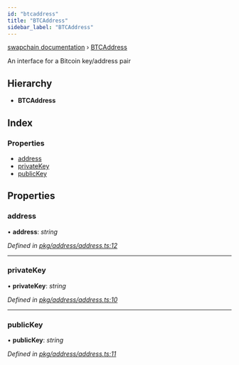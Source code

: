 ```yaml
---
id: "btcaddress"
title: "BTCAddress"
sidebar_label: "BTCAddress"
---
```


[swapchain documentation](../globals.md) › [BTCAddress](btcaddress.md)

An interface for a Bitcoin key/address pair

## Hierarchy

- **BTCAddress**

## Index

### Properties

- [address](btcaddress.md#address)
- [privateKey](btcaddress.md#privatekey)
- [publicKey](btcaddress.md#publickey)

## Properties

### address

• **address**: _string_

_Defined in [pkg/address/address.ts:12](https://github.com/chronark/swapchain/blob/6beff0a/src/pkg/address/address.ts#L12)_

---

### privateKey

• **privateKey**: _string_

_Defined in [pkg/address/address.ts:10](https://github.com/chronark/swapchain/blob/6beff0a/src/pkg/address/address.ts#L10)_

---

### publicKey

• **publicKey**: _string_

_Defined in [pkg/address/address.ts:11](https://github.com/chronark/swapchain/blob/6beff0a/src/pkg/address/address.ts#L11)_
